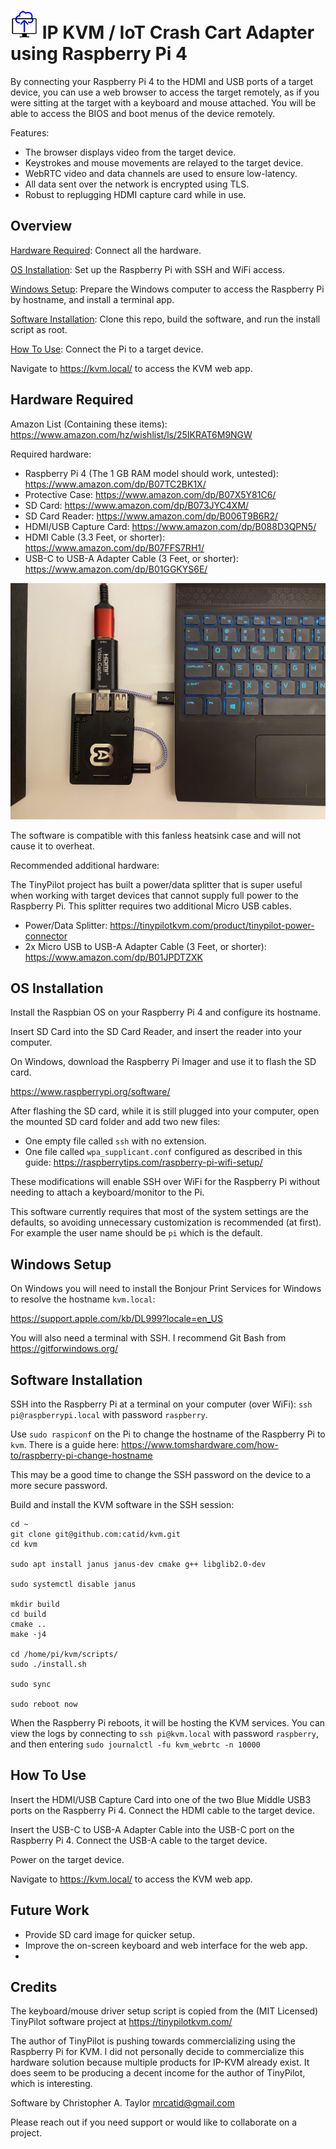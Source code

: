 # ![Logo](https://github.com/catid/kvm/raw/master/art/logo_44.png "Logo") IP KVM / IoT Crash Cart Adapter using Raspberry Pi 4

By connecting your Raspberry Pi 4 to the HDMI and USB ports of a target device, you can use a web browser to access the target remotely, as if you were sitting at the target with a keyboard and mouse attached.  You will be able to access the BIOS and boot menus of the device remotely.

Features:

* The browser displays video from the target device.
* Keystrokes and mouse movements are relayed to the target device.
* WebRTC video and data channels are used to ensure low-latency.
* All data sent over the network is encrypted using TLS.
* Robust to replugging HDMI capture card while in use.


## Overview

[Hardware Required](#hardware-required): Connect all the hardware.

[OS Installation](#os-installation): Set up the Raspberry Pi with SSH and WiFi access.

[Windows Setup](#windows-setup): Prepare the Windows computer to access the Raspberry Pi by hostname, and install a terminal app.

[Software Installation](#software-installation): Clone this repo, build the software, and run the install script as root.

[How To Use](#how-to-use): Connect the Pi to a target device.

Navigate to https://kvm.local/ to access the KVM web app.


## Hardware Required

Amazon List (Containing these items): https://www.amazon.com/hz/wishlist/ls/25IKRAT6M9NGW

Required hardware:

* Raspberry Pi 4 (The 1 GB RAM model should work, untested): https://www.amazon.com/dp/B07TC2BK1X/
* Protective Case: https://www.amazon.com/dp/B07X5Y81C6/
* SD Card: https://www.amazon.com/dp/B073JYC4XM/
* SD Card Reader: https://www.amazon.com/dp/B006T9B6R2/
* HDMI/USB Capture Card: https://www.amazon.com/dp/B088D3QPN5/
* HDMI Cable (3.3 Feet, or shorter): https://www.amazon.com/dp/B07FFS7RH1/
* USB-C to USB-A Adapter Cable (3 Feet, or shorter): https://www.amazon.com/dp/B01GGKYS6E/

![Hardware Setup](https://github.com/catid/kvm/raw/master/art/hw_setup.jpg "Hardware Setup") 

The software is compatible with this fanless heatsink case and will not cause it to overheat.

Recommended additional hardware:

The TinyPilot project has built a power/data splitter that is super useful when working with target devices that cannot supply full power to the Raspberry Pi.  This splitter requires two additional Micro USB cables.

* Power/Data Splitter: https://tinypilotkvm.com/product/tinypilot-power-connector
* 2x Micro USB to USB-A Adapter Cable (3 Feet, or shorter): https://www.amazon.com/dp/B01JPDTZXK


## OS Installation

Install the Raspbian OS on your Raspberry Pi 4 and configure its hostname.

Insert SD Card into the SD Card Reader, and insert the reader into your computer.

On Windows, download the Raspberry Pi Imager and use it to flash the SD card.

https://www.raspberrypi.org/software/

After flashing the SD card, while it is still plugged into your computer, open the mounted SD card folder and add two new files:

* One empty file called `ssh` with no extension.
* One file called `wpa_supplicant.conf` configured as described in this guide: https://raspberrytips.com/raspberry-pi-wifi-setup/

These modifications will enable SSH over WiFi for the Raspberry Pi without needing to attach a keyboard/monitor to the Pi.

This software currently requires that most of the system settings are the defaults, so avoiding unnecessary customization is recommended (at first).  For example the user name should be `pi` which is the default.


## Windows Setup

On Windows you will need to install the Bonjour Print Services for Windows to resolve the hostname `kvm.local`:

https://support.apple.com/kb/DL999?locale=en_US

You will also need a terminal with SSH.  I recommend Git Bash from https://gitforwindows.org/


## Software Installation

SSH into the Raspberry Pi at a terminal on your computer (over WiFi): `ssh pi@raspberrypi.local` with password `raspberry`.

Use `sudo raspiconf` on the Pi to change the hostname of the Raspberry Pi to `kvm`.  There is a guide here:
https://www.tomshardware.com/how-to/raspberry-pi-change-hostname

This may be a good time to change the SSH password on the device to a more secure password.

Build and install the KVM software in the SSH session:

```
cd ~
git clone git@github.com:catid/kvm.git
cd kvm

sudo apt install janus janus-dev cmake g++ libglib2.0-dev

sudo systemctl disable janus

mkdir build
cd build
cmake ..
make -j4

cd /home/pi/kvm/scripts/
sudo ./install.sh

sudo sync

sudo reboot now
```

When the Raspberry Pi reboots, it will be hosting the KVM services.  You can view the logs by connecting to `ssh pi@kvm.local` with password `raspberry`, and then entering `sudo journalctl -fu kvm_webrtc -n 10000`


## How To Use

Insert the HDMI/USB Capture Card into one of the two Blue Middle USB3 ports on the Raspberry Pi 4.  Connect the HDMI cable to the target device.

Insert the USB-C to USB-A Adapter Cable into the USB-C port on the Raspberry Pi 4.  Connect the USB-A cable to the target device.

Power on the target device.

Navigate to https://kvm.local/ to access the KVM web app.


## Future Work

* Provide SD card image for quicker setup.
* Improve the on-screen keyboard and web interface for the web app.
* 


## Credits

The keyboard/mouse driver setup script is copied from the (MIT Licensed) TinyPilot software project at https://tinypilotkvm.com/

The author of TinyPilot is pushing towards commercializing using the Raspberry Pi for KVM.  I did not personally decide to commercialize this hardware solution because multiple products for IP-KVM already exist.  It does seem to be producing a decent income for the author of TinyPilot, which is interesting.

Software by Christopher A. Taylor mrcatid@gmail.com

Please reach out if you need support or would like to collaborate on a project.

